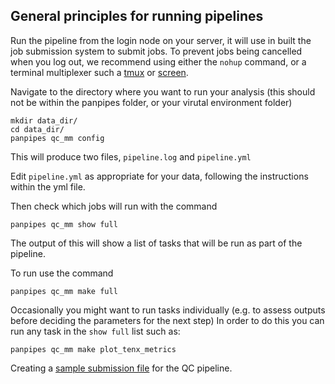 

General principles for running pipelines
----------------------------------------

Run the pipeline from the login node on your server, it will use in
built the job submission system to submit jobs. To prevent jobs being cancelled when you log out, we recommend using either the `nohup` command, or a terminal multiplexer such a [tmux](https://github.com/tmux/tmux/wiki) or [screen](https://www.gnu.org/software/screen/manual/screen.html).

Navigate to the directory where you want to run your analysis (this
should not be within the panpipes folder, or your virutal environment
folder)

    mkdir data_dir/
    cd data_dir/
    panpipes qc_mm config

This will produce two files, `pipeline.log` and `pipeline.yml`

Edit `pipeline.yml` as appropriate for your data, following the
instructions within the yml file.

Then check which jobs will run with the command

    panpipes qc_mm show full

The output of this will show a list of tasks that will be run as part of
the pipeline.

To run use the command

    panpipes qc_mm make full

Occasionally you might want to run tasks individually (e.g. to assess
outputs before deciding the parameters for the next step) In order to do
this you can run any task in the `show full` list such as:

    panpipes qc_mm make plot_tenx_metrics



Creating a [sample submission file](setup_for_qc_mm) for the QC pipeline.
